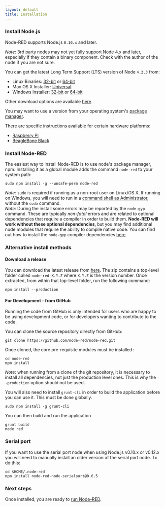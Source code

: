 ```yaml
---
layout: default
title: Installation
---
```


### Install Node.js

Node-RED supports Node.js <code>0.10.x</code> and later.

<div class="doc-callout"><em>Note</em>: 3rd party nodes may not yet fully support Node 4.x and later, especially if they contain a binary component. Check with the author of the node if you are not sure.</div>

You can get the latest Long Term Support (LTS) version of Node <code>4.2.3</code> from:

 - Linux Binaries: [32-bit](https://nodejs.org/dist/latest-v4.x/node-v4.2.3-linux-x86.tar.gz)
                   or
                   [64-bit](https://nodejs.org/dist/latest-v4.x/node-v4.2.3-linux-x64.tar.gz)
 - Max OS X Installer: [Universal](https://nodejs.org/dist/latest-v4.x/node-v4.2.3.pkg)
 - Windows Installer: [32-bit](https://nodejs.org/dist/latest-v4.x/node-v4.2.3-x86.msi)
                      or
                      [64-bit](https://nodejs.org/dist/latest-v4.x/node-v4.2.3-x64.msi)

Other download options are available [here](https://nodejs.org/dist/latest-v4.x/).

You may want to use a version from your operating system's [package manager](https://github.com/joyent/node/wiki/Installing-Node.js-via-package-manager).

There are specific instructions available for certain hardware platforms:

 - [Raspberry Pi](../hardware/raspberrypi.html)
 - [BeagleBone Black](../hardware/beagleboneblack.html)

### Install Node-RED

The easiest way to install Node-RED is to use node's
package manager, npm. Installing it as a global module adds the command `node-red`
to your system path:

    sudo npm install -g --unsafe-perm node-red

<div class="doc-callout">
<em>Note</em>: <code>sudo</code> is required if running as a non-root user on Linux/OS X. If
running on Windows, you will need to run in a <a href="https://technet.microsoft.com/en-gb/library/cc947813%28v=ws.10%29.aspx">command shell as Administrator</a>,
without the <code>sudo</code> command.
</div>

<div class="doc-callout">
<em>Note</em>: During the install some errors may be reported by the <code>node-gyp</code>
command. These are typically <em>non-fatal</em> errors and are related to optional dependencies
that require a compiler in order to build them. <b>Node-RED will work without these
optional dependencies</b>, but you may find additional node modules that require the
ability to compile native code. You can find out how to install the <code>node-gyp</code>
compiler dependencies <a href="https://github.com/TooTallNate/node-gyp#installation">here</a>.
</div>

### Alternative install methods

#### Download a release

You can download the latest release from [here](https://github.com/node-red/node-red/releases/latest).
The zip contains a top-level folder called `node-red-X.Y.Z` where `X.Y.Z` is the
version number. Once extracted, from within that top-level folder, run the
following command:

    npm install --production

#### For Development - from GitHub

Running the code from GitHub is only intended for users who are happy to be using
development code, or for developers wanting to contribute to the code.

You can clone the source repository directly from GitHub:

    git clone https://github.com/node-red/node-red.git

Once cloned, the core pre-requisite modules must be installed :

    cd node-red
    npm install

<div class="doc-callout">
<em>Note</em>: when running from a clone of the git repository, it is necessary
to install all dependencies, not just the production level ones. This is why the
 <code>--production</code> option should not be used.
</div>

You will also need to install `grunt-cli` in order to build the application before
you can use it. This must be done globally.

    sudo npm install -g grunt-cli

You can then build and run the application

    grunt build
    node red

### Serial port

If you want to use the serial port node when using Node.js v0.10.x or v0.12.x
you will need to manually install an older version of the serial port node.
To do this:

    cd $HOME/.node-red
    npm install node-red-node-serialport@0.0.5

### Next steps

Once installed, you are ready to [run Node-RED](running.html).
